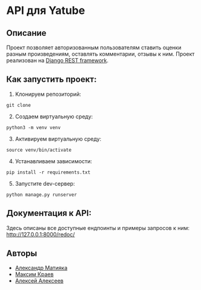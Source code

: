 # API для Yatube


## Описание
Проект позволяет авторизованным пользователям ставить оценки разным произведениям, оставлять комментарии, отзывы к ним.
Проект реализован на [Django REST framework](https://www.django-rest-framework.org/).


## Как запустить проект:

1. Kлонируем репозиторий:
```
git clone 
```
2. Cоздаем виртуальную среду:
```
python3 -m venv venv
```
3. Активируем виртуальную среду:
```
source venv/bin/activate
```
4. Устанавливаем зависимости:
```
pip install -r requirements.txt
```
5. Запустите dev-сервер:

```
python manage.py runserver
```

## Документация к API:

Здесь описаны все доступные ендпоинты и примеры запросов к ним:
http://127.0.0.1:8000/redoc/



## Авторы
- [Александр Матияка](https://github.com/alexsevv)
- [Максим Краев](https://github.com/loony-m)
- [Алексей Алексеев](https://github.com/Litandepython)